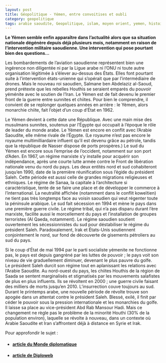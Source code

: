 ```yaml
---
layout: post
title: Géopolitique - Yémen, entre convoitises et oubli
category: geopolitique
tags: arabie saoudite, Geopolitique, islam, moyen orient, yemen, histoire
---
```

**Le Yémen semble enfin apparaître dans l’actualité alors que sa situation nationale dégénère depuis déjà plusieurs mois, notamment en raison de l’intervention militaire saoudienne. Une intervention qui pose pourtant bien des questions…**

Les bombardements de l’aviation saoudienne représentent bien une ingérence non diligentée ni par la Ligue arabe ni l’ONU ni toute autre organisation légitimée à s’élever au-dessus des États. Elles font pourtant suite à l’intervention états-unienne qui s’opérait que par l’intermédiaire de drones. Mais le nouveau roi saoudien, Salmane ben Abdelaziz al-Saoud, prend prétexte que les rebelles Houthis se seraient emparés du pouvoir yéménite avec le soutien de l’Iran. Le Yémen est de fait devenu le premier front de la guerre entre sunnites et chiites. Pour bien le comprendre, il convient de se replonger quelques années en arrière : le Yémen, alors monarchie chiite, fait l’objet d’un coup d’État en 1962.

Le Yémen devient à cette date une République. Avec une main mise des musulmans sunnites, soutenus par l’Égypte qui occupait à l’époque le rôle de leader du monde arabe. Le Yémen est encore en conflit avec l’Arabie Saoudite, elle même rivale de l’Égypte. (Le royaume n’est pas encore le royaume multimilliardaire influent qu’il est devenu grâce au pétrole, tandis que la république de Nasser dispose de ports prospères.) Le sud du Yémen est encore sous l’emprise de l’occident, notamment sur son port d’Aden. En 1967, un régime marxiste s’y installe pour acquérir son indépendance, après une courte lutte armée contre le Front de libération nationale venu du nord du pays. Les deux entités nord et sud cohabiteront jusqu’en 1990, date de la première réunification sous l’égide du président Saleh. Cette période est aussi celle de grandes migrations religieuses et ethniques. Le régime de Sanaa, la capitale à l’architecture si caractéristique, tente de se faire une place et de développer le commerce à l’international. La neutralité affichée (notamment dans le conflit koweïtien) ne tient pas très longtemps face au voisin saoudien qui veut régenter toute la péninsule arabique. Le sud fait sécession en 1994 et mène le pays dans une première guerre civile. Le régime tribal, qui n’a pas disparu durant l’ère marxiste, facilite aussi le morcellement du pays et l’installation de groupes terroristes (Al Qaeda, notamment). Le régime saoudien soutient ouvertement les sécessionnistes du sud pour déstabiliser le régime du président Saleh. Paradoxalement, Irak et États-Unis soutiennent conjointement le nord, sur fond de découverte de gisements pétroliers au sud du pays.

Si le coup d’État de mai 1994 par le parti socialiste yémenite ne fonctionne pas, le pays est depuis gangréné par les luttes de pouvoir ; le pays voit son niveau de vie graduellement diminuer, devenant le plus pauvre du golfe. Le président Saleh durcit son régime tout en aplanissant les relations avec l’Arabie Saoudite. Au nord-ouest du pays, les chiites Houthis de la région de Saada se sentent marginalisés et stigmatisés par les mouvements salafistes de plus en plus influents. Ils se révoltent en 2000 ; une guerre civile faisant des milliers de morts jusqu’en 2010. L’insurrection couve toujours au sud. Durant le printemps arabe, une nouvelle période de révolte trouve son apogée dans un attentat contre le président Saleh. Blessé, exilé, il finit par céder le pouvoir sous la pression internationale et les monarchies du golfe. Il laisse sa place au vice-président Abd Rab Mansour Hadi. Mais ce changement ne règle pas le problème de la minorité Houthi (30% de la population environ), laquelle se révolte à nouveau, dans un contexte où Arabie Saoudite et Iran s’affrontent déjà à distance en Syrie et Irak.

Pour approfondir le sujet :
* <h4><a href="http://www.monde-diplomatique.fr/2015/02/EL_ALAOUI/52642" target="_blank">article du Monde diplomatique</a></h4>
* <h4><a href="http://www.diploweb.com/Le-Yemen-en-crise-Essai-d-analyse.html" target="_blank">article de Diploweb</a></h4>

